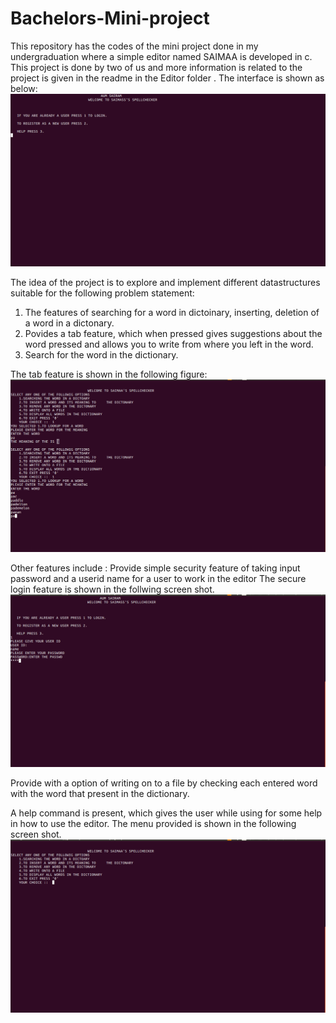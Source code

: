 # Bachelors-Mini-project
This repository has the codes of the mini project done in my undergraduation where a simple editor named SAIMAA is developed in c. This project is done by two of us and more information is related to the project is given in the readme in the Editor folder .
The interface is shown as below:
![login](https://github.com/gauthamdasu/Bachelors-Mini-project/blob/master/images/login.png)


The idea of the project is to explore and implement different datastructures suitable for the following problem statement: 
  1. The features of searching for a word in dictoinary, inserting, deletion of a word in a dictonary.
  2. Povides a tab feature, which when pressed gives suggestions about the word pressed and allows you to write from where you      left in the word.
  3. Search for the word in the dictionary.
  
  
  The tab feature is shown in the following figure:
  ![tab](https://github.com/gauthamdasu/Bachelors-Mini-project/blob/master/images/tab.png)
  
  Other features include : 
   Provide simple security feature of taking input password and a userid name for a user to work in the editor
  The secure login feature is shown in the follwing screen shot.
  ![lgin](https://github.com/gauthamdasu/Bachelors-Mini-project/blob/master/images/lgin.png)


   Provide with a option of writing on to a file by checking each entered word with the word that present in the dictionary.
    
   A help command is present, which gives the user while using for some help in how to use the editor.
  The menu provided is shown in the following screen shot.
  ![menu](https://github.com/gauthamdasu/Bachelors-Mini-project/blob/master/images/menu.png)
